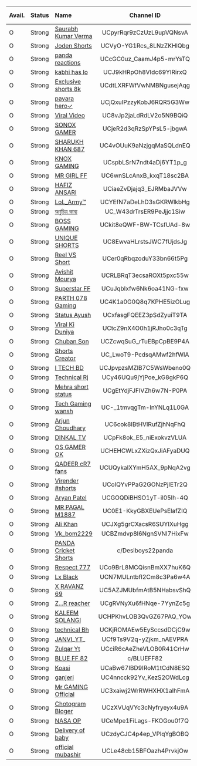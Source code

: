 |Avail.|Status|Name|Channel ID|Changed Name|Note
|:---|:---|:---|:---:|:---:|:---:|
|O|Strong|[Saurabh Kumar Verma](https://www.youtube.com/channel/UCpyrRqr9zCzUzL9upVQNsvA)|UCpyrRqr9zCzUzL9upVQNsvA|||
|O|Strong|[Joden Shorts](https://www.youtube.com/channel/UCVyO-YG1Rcs_8LNzZKHlQbg)|UCVyO-YG1Rcs_8LNzZKHlQbg|||
|O|Strong|[panda reactions](https://www.youtube.com/channel/UCcGC0uz_CaamJ4p5-mrYsTQ)|UCcGC0uz_CaamJ4p5-mrYsTQ|||
|O|Strong|[kabhi has lo](https://www.youtube.com/channel/UCJ9kHRpOh8VIdc69YIRirxQ)|UCJ9kHRpOh8VIdc69YIRirxQ|||
|O|Strong|[Exclusive shorts 8k](https://www.youtube.com/channel/UCdtLXRFWfVwNMBNgusejAqg)|UCdtLXRFWfVwNMBNgusejAqg|||
|O|Strong|[payara hero✓](https://www.youtube.com/channel/UCjQxuIPzzyKobJ6RQR5G3Ww)|UCjQxuIPzzyKobJ6RQR5G3Ww|||
|O|Strong|[Viral Video](https://www.youtube.com/channel/UC8vJp2jaLdRdLV2o5N9BQiQ)|UC8vJp2jaLdRdLV2o5N9BQiQ|||
|O|Strong|[SONOX GAMER](https://www.youtube.com/channel/UCjeR2d3qRzSpYPsL5-jbgwA)|UCjeR2d3qRzSpYPsL5-jbgwA|||
|O|Strong|[SHARUKH KHAN 687](https://www.youtube.com/channel/UC4vOUuK9aNzjgqMaSQLdnEQ)|UC4vOUuK9aNzjgqMaSQLdnEQ|||
|O|Strong|[KNOX GAMING](https://www.youtube.com/channel/UCspbLSrN7ndt4aDj6YT1p_g)|UCspbLSrN7ndt4aDj6YT1p_g|||
|O|Strong|[MR GIRL FF](https://www.youtube.com/channel/UC6wnSLcAnxB_kxqT18sc2BA)|UC6wnSLcAnxB_kxqT18sc2BA|||
|O|Strong|[HAFIZ ANSARI](https://www.youtube.com/channel/UCiaeZvDjajq3_EJRMbaJVVw)|UCiaeZvDjajq3_EJRMbaJVVw|||
|O|Strong|[LoL_Army™](https://www.youtube.com/channel/UCYEfN7aDeLhD3sGKRWlkbHg)|UCYEfN7aDeLhD3sGKRWlkbHg|||
|O|Strong|[অণুচিত্র কাব্য](https://www.youtube.com/channel/UC_W43drTrsER9PeJjjc1Siw)|UC_W43drTrsER9PeJjjc1Siw|||
|O|Strong|[BOSS GAMING](https://www.youtube.com/channel/UCkit8eQWF-BW-TCsfUAd-8w)|UCkit8eQWF-BW-TCsfUAd-8w|||
|O|Strong|[UNIQUE SHORTS](https://www.youtube.com/channel/UC8EwvaHLrstsJWC7fUjdsJg)|UC8EwvaHLrstsJWC7fUjdsJg|||
|O|Strong|[Reel VS Short](https://www.youtube.com/channel/UCer0qRbqzoduY33bn66t5Pg)|UCer0qRbqzoduY33bn66t5Pg|||
|O|Strong|[Avishit Mourya](https://www.youtube.com/channel/UCRLBRqT3ecsaROXt5pxc55w)|UCRLBRqT3ecsaROXt5pxc55w|||
|O|Strong|[Superstar FF](https://www.youtube.com/channel/UCuJqbIxfw6Nk6oa41NG-fxw)|UCuJqbIxfw6Nk6oa41NG-fxw|||
|O|Strong|[PARTH 078 Gaming](https://www.youtube.com/channel/UC4K1a0G0Q8q7KPHE5izOLug)|UC4K1a0G0Q8q7KPHE5izOLug|||
|O|Strong|[Status Ayush](https://www.youtube.com/channel/UCxfasgFQEEZ3pSdZyuiT9TA)|UCxfasgFQEEZ3pSdZyuiT9TA|||
|O|Strong|[Viral Ki Duniya](https://www.youtube.com/channel/UCtcZ9nX4O0h1jRJho0c3qTg)|UCtcZ9nX4O0h1jRJho0c3qTg|||
|O|Strong|[Chuban Son](https://www.youtube.com/channel/UCZcwqSuG_rTuEBpCpBE9P4A)|UCZcwqSuG_rTuEBpCpBE9P4A|||
|O|Strong|[Shorts Creator](https://www.youtube.com/channel/UC_LwoT9-PcdsqAMwf2hfWlA)|UC_LwoT9-PcdsqAMwf2hfWlA|||
|O|Strong|[I TECH BD](https://www.youtube.com/channel/UCJpvpzsMZlB7C5WsWbeno0Q)|UCJpvpzsMZlB7C5WsWbeno0Q|||
|O|Strong|[Technical Rj](https://www.youtube.com/channel/UCy46UQu9jYjPoe_kG8gkP6Q)|UCy46UQu9jYjPoe_kG8gkP6Q|||
|O|Strong|[Mehra short status](https://www.youtube.com/channel/UCgEtYdjFJFlVZh6w7N-P0PA)|UCgEtYdjFJFlVZh6w7N-P0PA|||
|O|Strong|[Tech Gaming wansh](https://www.youtube.com/channel/UC-_1tmvqgTm-InYNLq1L0GA)|UC-_1tmvqgTm-InYNLq1L0GA|||
|O|Strong|[Arjun Choudhary](https://www.youtube.com/channel/UC6cok8lBtHVlRufZjhNqFhQ)|UC6cok8lBtHVlRufZjhNqFhQ|||
|O|Strong|[DINKAL TV](https://www.youtube.com/channel/UCpFk8ok_E5_niExokvzVLUA)|UCpFk8ok_E5_niExokvzVLUA|||
|O|Strong|[OS GAMER OK](https://www.youtube.com/channel/UCHEHCWLxZXizQxJiAFyaDUQ)|UCHEHCWLxZXizQxJiAFyaDUQ|||
|O|Strong|[QADEER cR7 fans](https://www.youtube.com/channel/UCUQykaIXYmH5AX_9pNqA2vg)|UCUQykaIXYmH5AX_9pNqA2vg|||
|O|Strong|[Virender #shorts](https://www.youtube.com/channel/UCoIQYvPPaG2GONzPjIETr2Q)|UCoIQYvPPaG2GONzPjIETr2Q|||
|O|Strong|[Aryan Patel](https://www.youtube.com/channel/UCGOQDiBHSO1yT-il05lh-4Q)|UCGOQDiBHSO1yT-il05lh-4Q|||
|O|Strong|[MR PAGAL M1887](https://www.youtube.com/channel/UC0E1-KkyGBXEUePsElafZIQ)|UC0E1-KkyGBXEUePsElafZIQ|||
|O|Strong|[Ali Khan](https://www.youtube.com/channel/UCJXg5grCXacsR6SUYIXuHgg)|UCJXg5grCXacsR6SUYIXuHgg|||
|O|Strong|[Vk_bom2229](https://www.youtube.com/channel/UCBZmdvp8l6NgnSVNI7HixFw)|UCBZmdvp8l6NgnSVNI7HixFw|||
|O|Strong|[PANDA Cricket Shorts](https://www.youtube.com/c/Desiboys22panda)|c/Desiboys22panda|||
|O|Strong|[Respect 777](https://www.youtube.com/channel/UCo9BrL8MCQisnBmXX7huK6Q)|UCo9BrL8MCQisnBmXX7huK6Q|||
|O|Strong|[Lx Black](https://www.youtube.com/channel/UCN7MULntbfI2Cm8c3Pa6w4A)|UCN7MULntbfI2Cm8c3Pa6w4A|||
|O|Strong|[X RAVANZ 69](https://www.youtube.com/channel/UC5AZJMUbfmAtB5NHabsvShQ)|UC5AZJMUbfmAtB5NHabsvShQ|||
|O|Strong|[Z...R reacher](https://www.youtube.com/channel/UCgRVNyXu6fHNqe-7YynZc5g)|UCgRVNyXu6fHNqe-7YynZc5g|||
|O|Strong|[KALEEM SOLANGI](https://www.youtube.com/channel/UCHPKhvLOB3QvGZ67PAQ_YOw)|UCHPKhvLOB3QvGZ67PAQ_YOw|||
|O|Strong|[technical Bh](https://www.youtube.com/channel/UCKjROMAEw5EySccsdDCjC9w)|UCKjROMAEw5EySccsdDCjC9w|||
|O|Strong|[JANVI_YT_](https://www.youtube.com/channel/UCf9Ts9V2q-yZjkm_nAEVPRA)|UCf9Ts9V2q-yZjkm_nAEVPRA|||
|O|Strong|[Zulqar Yt](https://www.youtube.com/channel/UCciR6cAeZheVLOB0R41CrHw)|UCciR6cAeZheVLOB0R41CrHw|||
|O|Strong|[BLUE FF 82](https://www.youtube.com/c/BLUEFF82)|c/BLUEFF82|||
|O|Strong|[Koasi](https://www.youtube.com/channel/UCaBw67IBD9IRoM1tCdN8ESQ)|UCaBw67IBD9IRoM1tCdN8ESQ|||
|O|Strong|[ganjeri](https://www.youtube.com/channel/UC4nncck92Yv_KezS2OWdLcg)|UC4nncck92Yv_KezS2OWdLcg|||
|O|Strong|[Mr GAMING Official](https://www.youtube.com/channel/UC3xaiwj2WrRWHXHX1alhFmA)|UC3xaiwj2WrRWHXHX1alhFmA|||
|O|Strong|[Chotogram Bloger](https://www.youtube.com/channel/UCzXVUqVYc3cNyfryeyx4u9A)|UCzXVUqVYc3cNyfryeyx4u9A|||
|O|Strong|[NASA OP](https://www.youtube.com/channel/UCeMpe1FiLags-FKOGou0f7Q)|UCeMpe1FiLags-FKOGou0f7Q|||
|O|Strong|[Delivery of baby](https://www.youtube.com/channel/UCzdyCJC4p4ep_VPlqYgBOBQ)|UCzdyCJC4p4ep_VPlqYgBOBQ|||
|O|Strong|[official mubashir](https://www.youtube.com/channel/UCLe48cb15BFOazh4PrvkjOw)|UCLe48cb15BFOazh4PrvkjOw|||